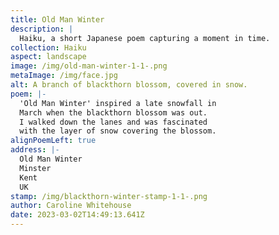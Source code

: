 ```yaml
---
title: Old Man Winter
description: |
  Haiku, a short Japanese poem capturing a moment in time.
collection: Haiku
aspect: landscape
image: /img/old-man-winter-1-1-.png
metaImage: /img/face.jpg
alt: A branch of blackthorn blossom, covered in snow.
poem: |-
  'Old Man Winter' inspired a late snowfall in 
  March when the blackthorn blossom was out.
  I walked down the lanes and was fascinated
  with the layer of snow covering the blossom.
alignPoemLeft: true
address: |-
  Old Man Winter
  Minster
  Kent
  UK
stamp: /img/blackthorn-winter-stamp-1-1-.png
author: Caroline Whitehouse
date: 2023-03-02T14:49:13.641Z
---
```

